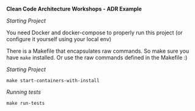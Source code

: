 **Clean Code Architecture Workshops - ADR Example**

_Starting Project_

You need Docker and docker-compose to properly run this project (or configure it yourself using your local env)

There is a Makefile that encapsulates raw commands. So make sure you have `make` installed. Or use the raw commands defined in the Makefile :)

_Starting Project_

`make start-containers-with-install`

_Running tests_

`make run-tests`
